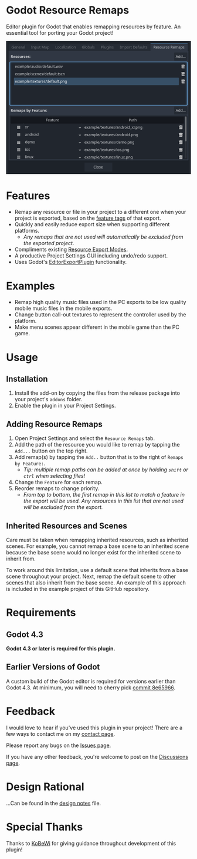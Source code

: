# Godot Resource Remaps
Editor plugin for Godot that enables remapping resources by feature. An essential tool for porting your Godot project!

![Resource Remaps project settings screenshot](./meta/screenshot.png)

# Features
- Remap any resource or file in your project to a different one when your project is exported, based on the [feature tags](https://docs.godotengine.org/en/stable/tutorials/export/feature_tags.html) of that export.
- Quickly and easily reduce export size when supporting different platforms.
    - _Any remaps that are not used will automatically be excluded from the exported project._
- Compliments existing [Resource Export Modes](https://docs.godotengine.org/en/stable/tutorials/export/exporting_projects.html#resource-options).
- A productive Project Settings GUI including undo/redo support.
- Uses Godot's [EditorExportPlugin](https://docs.godotengine.org/en/stable/classes/class_editorexportplugin.html) functionality.

# Examples
- Remap high quality music files used in the PC exports to be low quality mobile music files in the mobile exports.
- Change button call-out textures to represent the controller used by the platform.
- Make menu scenes appear different in the mobile game than the PC game.

# Usage
## Installation
1) Install the add-on by copying the files from the release package into your project's `addons` folder.
2) Enable the plugin in your Project Settings.

## Adding Resource Remaps
1) Open Project Settings and select the `Resource Remaps` tab.
2) Add the path of the resource you would like to remap by tapping the `Add...` button on the top right.
3) Add remap(s) by tapping the `Add..` button that is to the right of `Remaps by Feature:`.
    - _Tip: multiple remap paths can be added at once by holding `shift` or `ctrl` when selecting files!_
4) Change the `Feature` for each remap.
5) Reorder remaps to change priority.
    - _From top to bottom, the first remap in this list to match a feature in the export will be used. Any resources in this list that are not used will be excluded from the export._

## Inherited Resources and Scenes
Care must be taken when remapping inherited resources, such as inherited scenes. For example, you cannot remap a base scene to an inherited scene because the base scene would no longer exist for the inherited scene to inherit from.

To work around this limitation, use a default scene that inherits from a base scene throughout your project. Next, remap the default scene to other scenes that also inherit from the base scene. An example of this approach is included in the example project of this GitHub repository.

# Requirements
## Godot 4.3
**Godot 4.3 or later is required for this plugin.**

## Earlier Versions of Godot
A custom build of the Godot editor is required for versions earlier than Godot 4.3. At minimum, you will need to cherry pick [commit 8e65966](https://github.com/godotengine/godot/commit/8e6596629a7e239bb3b8008b96554850d5688233).

# Feedback

I would love to hear if you've used this plugin in your project! There are a few ways to contact me on my [contact page](https://allenwp.com/contact/).

Please report any bugs on the [Issues page](https://github.com/allenwp/godot-resource-remaps/issues).

If you have any other feedback, you're welcome to post on the [Discussions page](https://github.com/allenwp/godot-resource-remaps/discussions).

# Design Rational
...Can be found in the [design notes](./meta/DESIGN_NOTES.md) file.

# Special Thanks
Thanks to [KoBeWi](https://github.com/KoBeWi) for giving guidance throughout development of this plugin!